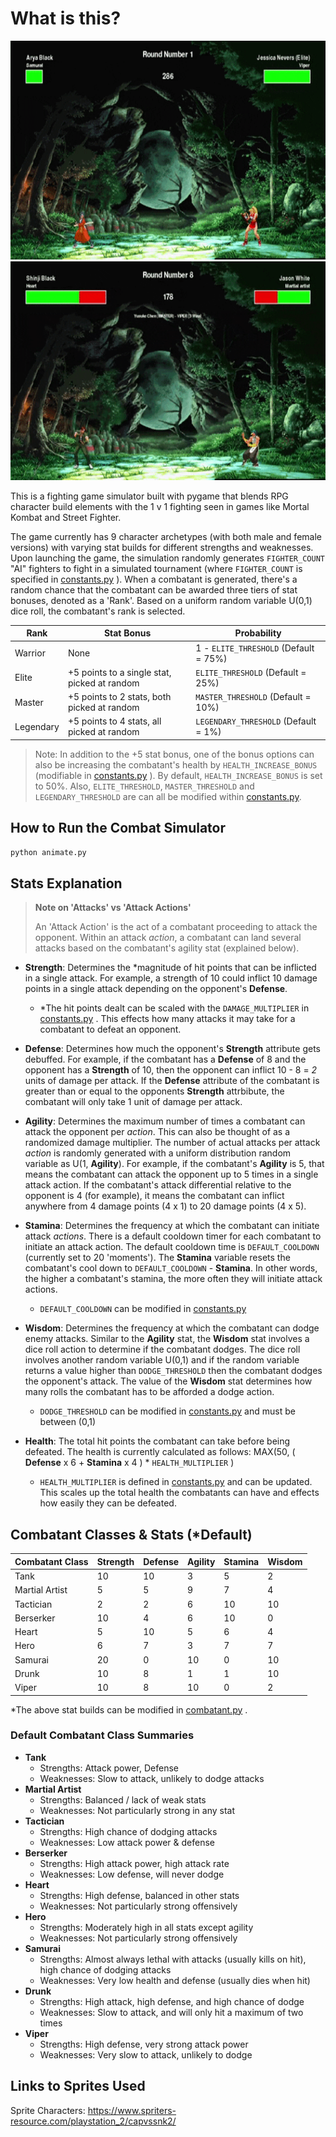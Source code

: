 # What is this?

<p align="center">
<img src="readme_gif1.gif" width=700 height=350>
<img src="readme_gif2.gif" width=700 height=350>
</p>

This is a fighting game simulator built with pygame that blends RPG character build elements with the 1 v 1 fighting seen in games like Mortal Kombat and Street Fighter.

The game currently has 9 character archetypes (with both male and female versions) with varying stat builds for different strengths and weaknesses. Upon launching the game, the simulation randomly generates `FIGHTER_COUNT` "AI" fighters to fight in a simulated tournament (where `FIGHTER_COUNT` is specified in <a href="https://github.com/vibeznstuff/my-combat-death-tournament/blob/master/constants.py">constants.py</a>
). When a combatant is generated, there's a random chance that the combatant can be awarded three tiers of stat bonuses, denoted as a 'Rank'. Based on a uniform random variable U(0,1) dice roll, the combatant's rank is selected.


| Rank | Stat Bonus | Probability |
|---|---|---|
| Warrior | None | 1 - `ELITE_THRESHOLD` (Default = 75%) |
| Elite | +5 points to a single stat, picked at random | `ELITE_THRESHOLD` (Default = 25%) |
| Master | +5 points to 2 stats, both picked at random | `MASTER_THRESHOLD` (Default = 10%) |
| Legendary | +5 points to 4 stats, all picked at random | `LEGENDARY_THRESHOLD` (Default = 1%) |

> Note: In addition to the +5 stat bonus, one of the bonus options can also be increasing the combatant's health by `HEALTH_INCREASE_BONUS` (modifiable in <a href="https://github.com/vibeznstuff/my-combat-death-tournament/blob/master/constants.py">constants.py</a>
). By default, `HEALTH_INCREASE_BONUS` is set to 50%.
> Also, `ELITE_THRESHOLD`, `MASTER_THRESHOLD` and `LEGENDARY_THRESHOLD` are can all be modified within <a href="https://github.com/vibeznstuff/my-combat-death-tournament/blob/master/constants.py">constants.py</a>.


## How to Run the Combat Simulator

```python
python animate.py
```

## Stats Explanation

> **Note on 'Attacks' vs 'Attack Actions'**
>
> An 'Attack Action' is the act of a combatant proceeding to attack the opponent. Within an attack *action*, a combatant can land several attacks based on the combatant's agility stat (explained below).

- **Strength**: Determines the *magnitude of hit points that can be inflicted in a single attack. For example, a strength of 10 could inflict 10 damage points in a single attack depending on the opponent's **Defense**.
  - *The hit points dealt can be scaled with the `DAMAGE_MULTIPLIER` in <a href="https://github.com/vibeznstuff/my-combat-death-tournament/blob/master/constants.py">constants.py</a>
. This effects how many attacks it may take for a combatant to defeat an opponent.
- **Defense**: Determines how much the opponent's **Strength** attribute gets debuffed. For example, if the combatant has a **Defense** of 8 and the opponent has a **Strength** of 10, then the opponent can inflict 10 - 8 = *2* units of damage per attack. If the **Defense** attribute of the combatant is greater than or equal to the opponents **Strength** attrbibute, the combatant will only take 1 unit of damage per attack.
- **Agility**: Determines the maximum number of times a combatant can attack the opponent per *action*. This can also be thought of as a randomized damage multiplier. The number of actual attacks per attack *action* is randomly generated with a uniform distribution random variable as U(1, **Agility**). For example, if the combatant's **Agility** is 5, that means the combatant can attack the opponent up to 5 times in a single attack action. If the combatant's attack differential relative to the opponent is 4 (for example), it means the combatant can inflict anywhere from 4 damage points (4 x 1) to 20 damage points (4 x 5).
- **Stamina**: Determines the frequency at which the combatant can initiate attack *actions*. There is a default cooldown timer for each combatant to initiate an attack action. The default cooldown time is `DEFAULT_COOLDOWN` (currently set to 20 'moments'). The **Stamina** variable resets the combatant's cool down to `DEFAULT_COOLDOWN` - **Stamina**. In other words, the higher a combatant's stamina, the more often they will initiate attack actions.
  - `DEFAULT_COOLDOWN` can be modified in <a href="https://github.com/vibeznstuff/my-combat-death-tournament/blob/master/constants.py">constants.py</a>

- **Wisdom**: Determines the frequency at which the combatant can dodge enemy attacks. Similar to the **Agility** stat, the **Wisdom** stat involves a dice roll action to determine if the combatant dodges. The dice roll involves another random variable U(0,1) and if the random variable returns a value higher than `DODGE_THRESHOLD` then the combatant dodges the opponent's attack. The value of the **Wisdom** stat determines how many rolls the combatant has to be afforded a dodge action.
  - `DODGE_THRESHOLD` can be modified in <a href="https://github.com/vibeznstuff/my-combat-death-tournament/blob/master/constants.py">constants.py</a>
 and must be between (0,1)
- **Health**: The total hit points the combatant can take before being defeated. The health is currently calculated as follows: MAX(50, ( **Defense** x 6 + **Stamina** x 4 ) * `HEALTH_MULTIPLIER` )
  - `HEALTH_MULTIPLIER` is defined in <a href="https://github.com/vibeznstuff/my-combat-death-tournament/blob/master/constants.py">constants.py</a>
 and can be updated. This scales up the total health the combatants can have and effects how easily they can be defeated.

## Combatant Classes & Stats (*Default)

| Combatant Class | Strength | Defense | Agility | Stamina | Wisdom |
|---|---|---|---|---|---|
| Tank | 10 | 10 | 3 | 5 | 2 |
| Martial Artist | 5 | 5 | 9 | 7 | 4 |
| Tactician | 2 | 2 | 6 | 10 | 10 |
| Berserker | 10 | 4 | 6 | 10 | 0 |
| Heart | 5 | 10 | 5 | 6 | 4 |
| Hero | 6 | 7 | 3 | 7 | 7 |
| Samurai | 20 | 0 | 10 | 0 | 10 |
| Drunk | 10 | 8 | 1 | 1 | 10 |
| Viper | 10 | 8 | 10 | 0 | 2 |

*The above stat builds can be modified in <a href="https://github.com/vibeznstuff/my-combat-death-tournament/blob/master/combatant.py">combatant.py</a>
.

### Default Combatant Class Summaries

- **Tank**
  - Strengths: Attack power, Defense
  - Weaknesses: Slow to attack, unlikely to dodge attacks
- **Martial Artist**
  - Strengths: Balanced / lack of weak stats
  - Weaknesses: Not particularly strong in any stat
- **Tactician**
  - Strengths: High chance of dodging attacks
  - Weaknesses: Low attack power & defense
- **Berserker**
  - Strengths: High attack power, high attack rate
  - Weaknesses: Low defense, will never dodge
- **Heart**
  - Strengths: High defense, balanced in other stats
  - Weaknesses: Not particularly strong offensively
- **Hero**
  - Strengths: Moderately high in all stats except agility
  - Weaknesses: Not particularly strong offensively
- **Samurai**
  - Strengths: Almost always lethal with attacks (usually kills on hit), high chance of dodging attacks
  - Weaknesses: Very low health and defense (usually dies when hit)
- **Drunk**
  - Strengths: High attack, high defense, and high chance of dodge
  - Weaknesses: Slow to attack, and will only hit a maximum of two times
- **Viper**
  - Strengths: High defense, very strong attack power
  - Weaknesses: Very slow to attack, unlikely to dodge

## Links to Sprites Used

Sprite Characters:
<https://www.spriters-resource.com/playstation_2/capvssnk2/>

